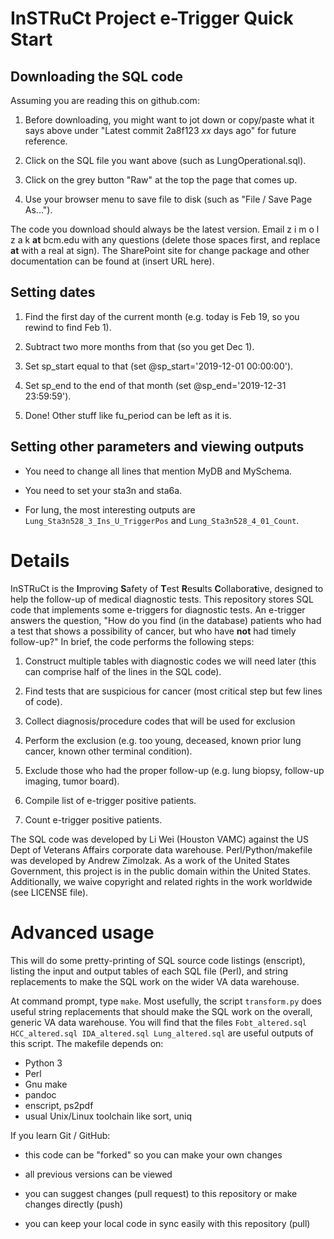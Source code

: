 InSTRuCt Project e-Trigger Quick Start
========

Downloading the SQL code
--------

Assuming you are reading this on github.com:

1. Before downloading, you might want to jot down or copy/paste what
it says above under "Latest commit 2a8f123 *xx* days ago" for future
reference.

2. Click on the SQL file you want above (such as LungOperational.sql).

3. Click on the grey button "Raw" at the top the page that comes up.

4. Use your browser menu to save file to disk (such as "File / Save
Page As...").

The code you download should always be the latest version. Email z i m
o l z a k **at** bcm.edu with any questions (delete those spaces
first, and replace **at** with a real at sign). The SharePoint site
for change package and other documentation can be found at (insert URL
here).

Setting dates
--------

1. Find the first day of the current month (e.g. today is Feb 19, so
you rewind to find Feb 1).

2. Subtract two more months from that (so you get Dec 1).

3. Set sp_start equal to that (set @sp_start='2019-12-01 00:00:00').

4. Set sp_end to the end of that month (set @sp_end='2019-12-31 23:59:59').

5. Done! Other stuff like fu_period can be left as it is.

Setting other parameters and viewing outputs
--------

- You need to change all lines that mention MyDB and MySchema.

- You need to set your sta3n and sta6a.

- For lung, the most interesting outputs are
`Lung_Sta3n528_3_Ins_U_TriggerPos` and `Lung_Sta3n528_4_01_Count`.




Details
========

InSTRuCt is the **I**mprovi**n**g **S**afety of **T**est
**R**es**u**lts **C**ollabora**t**ive, designed to help the follow-up
of medical diagnostic tests. This repository stores SQL code that
implements some e-triggers for diagnostic tests. An e-trigger answers
the question, "How do you find (in the database) patients who had a
test that shows a possibility of cancer, but who have **not** had
timely follow-up?" In brief, the code performs the following steps:

1. Construct multiple tables with diagnostic codes we will need later
(this can comprise half of the lines in the SQL code).

2. Find tests that are suspicious for cancer (most critical step but
few lines of code).

3. Collect diagnosis/procedure codes that will be used for exclusion

4. Perform the exclusion (e.g. too young, deceased, known prior lung
cancer, known other terminal condition).

5. Exclude those who had the proper follow-up (e.g. lung biopsy,
follow-up imaging, tumor board).

6. Compile list of e-trigger positive patients.

7. Count e-trigger positive patients.

The SQL code was developed by Li Wei (Houston VAMC) against the US
Dept of Veterans Affairs corporate data warehouse.
Perl/Python/makefile was developed by Andrew Zimolzak. As a work of
the United States Government, this project is in the public domain
within the United States. Additionally, we waive copyright and related
rights in the work worldwide (see LICENSE file).


Advanced usage
========

This will do some pretty-printing of SQL source code listings
(enscript), listing the input and output tables of each SQL file
(Perl), and string replacements to make the SQL work on the wider VA
data warehouse.

At command prompt, type `make`. Most usefully, the script
`transform.py` does useful string replacements that should make the
SQL work on the overall, generic VA data warehouse. You will find that
the files `Fobt_altered.sql HCC_altered.sql IDA_altered.sql
Lung_altered.sql` are useful outputs of this script. The makefile
depends on:

- Python 3
- Perl
- Gnu make
- pandoc
- enscript, ps2pdf
- usual Unix/Linux toolchain like sort, uniq

If you learn Git / GitHub:

- this code can be "forked" so you can make your own changes

- all previous versions can be viewed

- you can suggest changes (pull request) to this repository or make
changes directly (push)

- you can keep your local code in sync easily with this repository (pull)
